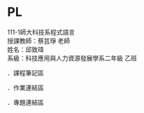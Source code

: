 # PL
111-1師大科技系程式語言  
授課教師：蔡芸琤 老師  
姓名：邱致瑋  
系級：科技應用與人力資源發展學系二年級 乙班  
  
．課程筆記區  
  
．作業連結區  
  
．專題連結區  
